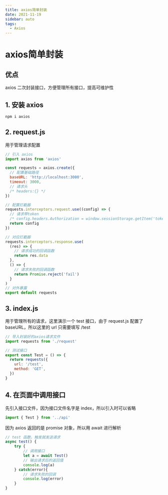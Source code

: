 ```yaml
---
title: axios简单封装
date: 2021-11-19
sidebar: auto
tags:
  - Axios
---
```


# axios简单封装

## 优点

axios 二次封装接口，方便管理所有接口，提高可维护性

## 1. 安装 axios

```bash
npm i axios
```

## 2. request.js

用于管理请求配置

```js
// 引入 axios
import axios from 'axios'

const requests = axios.create({
  // 配置基础路径
  baseURL: 'http://localhost:3000',
  timeout: 3000,
  // 请求头
  /* headers:{} */
})

// 配置拦截器
requests.interceptors.request.use((config) => {
  // 请求带token
  /* config.headers.Authorization = window.sessionStorage.getItem('token') */
  return config
})

// 对应拦截器
requests.interceptors.response.use(
  (res) => {
    // 请求成功的回调函数
    return res.data
  },
  () => {
    // 请求失败的回调函数
    return Promise.reject('fail')
  }
)
// 对外暴露
export default requests
```

## 3. index.js

用于管理所有的请求，这里演示一个 test 接口，由于 request.js 配置了 baseURL，所以这里的 url 只需要填写 /test

```js
// 导入封装好的axios请求文件
import requests from './request'

// 测试接口
export const Test = () => {
  return requests({
    url: '/test',
    method: 'GET',
  })
}
```

## 4. 在页面中调用接口

先引入接口文件，因为接口文件名字是 index，所以引入时可以省略

```js
import { Test } from '../api'
```

因为 axios 返回的是 promise 对象，所以用 await 进行解析

```js
// test 函数，触发就发送请求
async test() {
	try {
		// 调用接口
		let a = await Test()
		// 输出请求后的返回值
		console.log(a)
	} catch(error){
		// 请求失败的回调
		console.log(error)
	}
}
```
